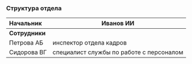 ### Структура отдела

| **Начальник** | Иванов ИИ |
| :--- | --- |
| **Сотрудники** | |
| Петрова АБ | инспектор отдела кадров |
| Сидорова ВГ | специалист службы по работе с персоналом |